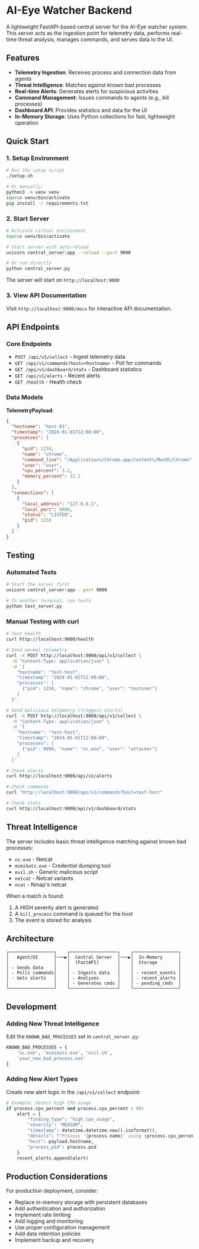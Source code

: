 # AI-Eye Watcher Backend

A lightweight FastAPI-based central server for the AI-Eye watcher system. This server acts as the ingestion point for telemetry data, performs real-time threat analysis, manages commands, and serves data to the UI.

## Features

- **Telemetry Ingestion**: Receives process and connection data from agents
- **Threat Intelligence**: Matches against known bad processes
- **Real-time Alerts**: Generates alerts for suspicious activities
- **Command Management**: Issues commands to agents (e.g., kill processes)
- **Dashboard API**: Provides statistics and data for the UI
- **In-Memory Storage**: Uses Python collections for fast, lightweight operation

## Quick Start

### 1. Setup Environment

```bash
# Run the setup script
./setup.sh

# Or manually:
python3 -m venv venv
source venv/bin/activate
pip install -r requirements.txt
```

### 2. Start Server

```bash
# Activate virtual environment
source venv/bin/activate

# Start server with auto-reload
uvicorn central_server:app --reload --port 9000

# Or run directly
python central_server.py
```

The server will start on `http://localhost:9000`

### 3. View API Documentation

Visit `http://localhost:9000/docs` for interactive API documentation.

## API Endpoints

### Core Endpoints

- `POST /api/v1/collect` - Ingest telemetry data
- `GET /api/v1/commands?host=<hostname>` - Poll for commands
- `GET /api/v1/dashboard/stats` - Dashboard statistics
- `GET /api/v1/alerts` - Recent alerts
- `GET /health` - Health check

### Data Models

**TelemetryPayload**:
```json
{
  "hostname": "host-01",
  "timestamp": "2024-01-01T12:00:00",
  "processes": [
    {
      "pid": 1234,
      "name": "chrome",
      "command_line": "/Applications/Chrome.app/Contents/MacOS/Chrome",
      "user": "user",
      "cpu_percent": 5.2,
      "memory_percent": 12.1
    }
  ],
  "connections": [
    {
      "local_address": "127.0.0.1",
      "local_port": 9000,
      "status": "LISTEN",
      "pid": 1234
    }
  ]
}
```

## Testing

### Automated Tests

```bash
# Start the server first
uvicorn central_server:app --port 9000

# In another terminal, run tests
python test_server.py
```

### Manual Testing with curl

```bash
# Test health
curl http://localhost:9000/health

# Send normal telemetry
curl -X POST http://localhost:9000/api/v1/collect \
  -H "Content-Type: application/json" \
  -d '{
    "hostname": "test-host",
    "timestamp": "2024-01-01T12:00:00",
    "processes": [
      {"pid": 1234, "name": "chrome", "user": "testuser"}
    ]
  }'

# Send malicious telemetry (triggers alerts)
curl -X POST http://localhost:9000/api/v1/collect \
  -H "Content-Type: application/json" \
  -d '{
    "hostname": "test-host",
    "timestamp": "2024-01-01T12:00:00",
    "processes": [
      {"pid": 9999, "name": "nc.exe", "user": "attacker"}
    ]
  }'

# Check alerts
curl http://localhost:9000/api/v1/alerts

# Check commands
curl "http://localhost:9000/api/v1/commands?host=test-host"

# Check stats
curl http://localhost:9000/api/v1/dashboard/stats
```

## Threat Intelligence

The server includes basic threat intelligence matching against known bad processes:

- `nc.exe` - Netcat
- `mimikatz.exe` - Credential dumping tool
- `evil.sh` - Generic malicious script
- `netcat` - Netcat variants
- `ncat` - Nmap's netcat

When a match is found:
1. A HIGH severity alert is generated
2. A `kill_process` command is queued for the host
3. The event is stored for analysis

## Architecture

```
┌─────────────────┐    ┌──────────────────┐    ┌─────────────────┐
│   Agent/UI      │───▶│  Central Server  │───▶│  In-Memory      │
│                 │    │  (FastAPI)       │    │  Storage        │
│ - Sends data    │    │                  │    │                 │
│ - Polls commands│    │ - Ingests data   │    │ - recent_events │
│ - Gets alerts   │    │ - Analyzes       │    │ - recent_alerts │
│                 │    │ - Generates cmds │    │ - pending_cmds  │
└─────────────────┘    └──────────────────┘    └─────────────────┘
```

## Development

### Adding New Threat Intelligence

Edit the `KNOWN_BAD_PROCESSES` set in `central_server.py`:

```python
KNOWN_BAD_PROCESSES = {
    'nc.exe', 'mimikatz.exe', 'evil.sh',
    'your_new_bad_process.exe'
}
```

### Adding New Alert Types

Create new alert logic in the `/api/v1/collect` endpoint:

```python
# Example: Detect high CPU usage
if process.cpu_percent and process.cpu_percent > 90:
    alert = {
        "finding_type": "high_cpu_usage",
        "severity": "MEDIUM",
        "timestamp": datetime.datetime.now().isoformat(),
        "details": f"Process '{process.name}' using {process.cpu_percent}% CPU",
        "host": payload.hostname,
        "process_pid": process.pid
    }
    recent_alerts.append(alert)
```

## Production Considerations

For production deployment, consider:

- Replace in-memory storage with persistent databases
- Add authentication and authorization
- Implement rate limiting
- Add logging and monitoring
- Use proper configuration management
- Add data retention policies
- Implement backup and recovery